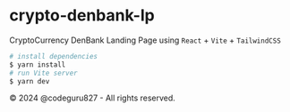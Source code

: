 # crypto-denbank-lp

CryptoCurrency DenBank Landing Page using `React` + `Vite` + `TailwindCSS`

```bash
# install dependencies
$ yarn install
# run Vite server
$ yarn dev
```

&copy; 2024 @codeguru827 - All rights reserved.
